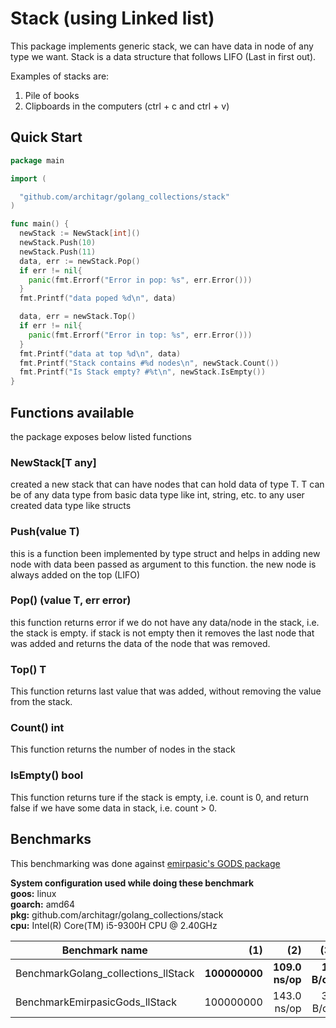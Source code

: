 # Stack (using Linked list)

This package implements generic stack, we can have data in node of any type we want. 
Stack is a data structure that follows LIFO (Last in first out).

Examples of stacks are: 
1. Pile of books
2. Clipboards in the computers (ctrl + c and ctrl + v)


## Quick Start
```go
package main

import (

  "github.com/architagr/golang_collections/stack"
)

func main() {
  newStack := NewStack[int]()
  newStack.Push(10)
  newStack.Push(11)
  data, err := newStack.Pop()
  if err != nil{
    panic(fmt.Errorf("Error in pop: %s", err.Error()))
  }
  fmt.Printf("data poped %d\n", data)

  data, err = newStack.Top()
  if err != nil{
    panic(fmt.Errorf("Error in top: %s", err.Error()))
  }
  fmt.Printf("data at top %d\n", data)
  fmt.Printf("Stack contains #%d nodes\n", newStack.Count())
  fmt.Printf("Is Stack empty? #%t\n", newStack.IsEmpty())
}
```
## Functions available

the package exposes below listed functions

### NewStack[T any]

created a new stack that can have nodes that can hold data of type T.
T can be of any data type from basic data type like int, string, etc. to any user created data type like structs

### Push(value T)

this is a function been implemented by type struct and helps in adding new node with data been passed as argument to this function. the new node is always added on the top (LIFO)

### Pop() (value T, err error)

this function returns error if we do not have any data/node in the stack, i.e. the stack is empty.
if stack is not empty then it removes the last node that was added and returns the data of the node that was removed.

### Top() T

This function returns last value that was added, without removing the value from the stack.

### Count() int

This function returns the number of nodes in the stack

### IsEmpty() bool

This function returns ture if the stack is empty, i.e. count is 0, and return false if we have some data in stack, i.e. count > 0.


## Benchmarks

This benchmarking was done against [emirpasic's GODS package](https://github.com/emirpasic/gods)

**System configuration used while doing these benchmark**<br />
**goos:** linux<br />
**goarch:** amd64<br />
**pkg:** github.com/architagr/golang_collections/stack<br />
**cpu:** Intel(R) Core(TM) i5-9300H CPU @ 2.40GHz<br />

| Benchmark name                       |       (1)     |             (2) |          (3)  |             (4) |
| ------------------------------------ | -------------:| ---------------:| -------------:| ---------------:|
| BenchmarkGolang_collections_llStack  | **100000000** | **109.0 ns/op** |   **16 B/op** | **1 allocs/op** |
| BenchmarkEmirpasicGods_llStack       |     100000000 |     143.0 ns/op |       31 B/op |     1 allocs/op |